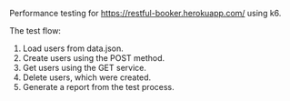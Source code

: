 Performance testing for https://restful-booker.herokuapp.com/ using k6. 

The test flow:
1. Load users from data.json.
2. Create users using the POST method.
3. Get users using the GET service.
4. Delete users, which were created.
5. Generate a report from the test process. 
